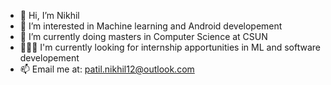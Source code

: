 - 👋 Hi, I’m Nikhil
- 👀 I’m interested in Machine learning and Android developement
- 🌱 I’m currently doing masters in Computer Science at CSUN
- 🧑🏾‍💻 I'm currently looking for internship apportunities in ML and software developement
- 📫 Email me at: patil.nikhil12@outlook.com

<!---
nikhilpatil12/nikhilpatil12 is a ✨ special ✨ repository because its `README.md` (this file) appears on your GitHub profile.
You can click the Preview link to take a look at your changes.
--->
